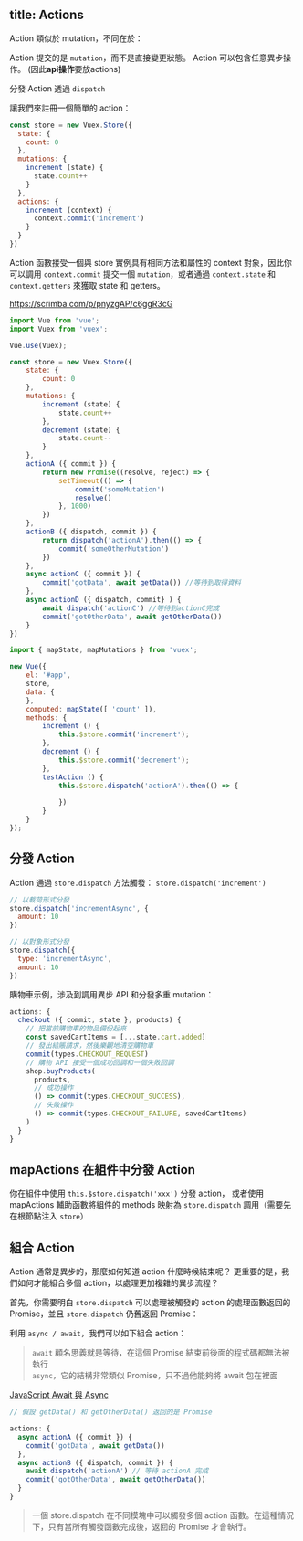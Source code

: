 title: Actions
---

Action 類似於 mutation，不同在於：

Action 提交的是 `mutation`，而不是直接變更狀態。
Action 可以包含任意異步操作。 (因此**api操作**要放actions) 

分發 Action 透過 `dispatch`  

讓我們來註冊一個簡單的 action：

```js
const store = new Vuex.Store({
  state: {
    count: 0
  },
  mutations: {
    increment (state) {
      state.count++
    }
  },
  actions: {
    increment (context) {
      context.commit('increment')
    }
  }
})
```

Action 函數接受一個與 store 實例具有相同方法和屬性的 context 對象，因此你可以調用 `context.commit` 提交一個 `mutation`，或者通過 `context.state` 和 `context.getters` 來獲取 state 和 getters。

https://scrimba.com/p/pnyzgAP/c6ggR3cG  

```js
import Vue from 'vue';
import Vuex from 'vuex';

Vue.use(Vuex);

const store = new Vuex.Store({
    state: {
        count: 0
    },
    mutations: {
        increment (state) {
            state.count++
        },
        decrement (state) {
            state.count--
        }
    },
    actionA ({ commit }) {
        return new Promise((resolve, reject) => {
            setTimeout(() => {
                commit('someMutation')
                resolve()
            }, 1000)
        })
    },
    actionB ({ dispatch, commit }) {
        return dispatch('actionA').then(() => {
            commit('someOtherMutation')
        })
    },
    async actionC ({ commit }) {
        commit('gotData', await getData()) //等待到取得資料
    },
    async actionD ({ dispatch, commit} ) {
        await dispatch('actionC') //等待到actionC完成
        commit('gotOtherData', await getOtherData())
    }
})

import { mapState, mapMutations } from 'vuex';

new Vue({ 
    el: '#app',
    store,
    data: {
    },
    computed: mapState([ 'count' ]),
    methods: {
        increment () {
            this.$store.commit('increment');
        },
        decrement () {
            this.$store.commit('decrement');
        },
        testAction () {
            this.$store.dispatch('actionA').then(() => {
                
            })
        }
    }
});

```

## 分發 Action

Action 通過 `store.dispatch` 方法觸發：
`store.dispatch('increment')` 

```js
// 以載荷形式分發
store.dispatch('incrementAsync', {
  amount: 10
})

// 以對象形式分發
store.dispatch({
  type: 'incrementAsync',
  amount: 10
})
```

購物車示例，涉及到調用異步 API 和分發多重 mutation：
```js
actions: {
  checkout ({ commit, state }, products) {
    // 把當前購物車的物品備份起來
    const savedCartItems = [...state.cart.added]
    // 發出結賬請求，然後樂觀地清空購物車
    commit(types.CHECKOUT_REQUEST)
    // 購物 API 接受一個成功回調和一個失敗回調
    shop.buyProducts(
      products,
      // 成功操作
      () => commit(types.CHECKOUT_SUCCESS),
      // 失敗操作
      () => commit(types.CHECKOUT_FAILURE, savedCartItems)
    )
  }
}
```

## mapActions  在組件中分發 Action

你在組件中使用 `this.$store.dispatch('xxx')` 分發 action，
或者使用 
mapActions 輔助函數將組件的 methods 映射為 `store.dispatch` 調用（需要先在根節點注入 `store`）  

## 組合 Action

Action 通常是異步的，那麼如何知道 action 什麼時候結束呢？
更重要的是，我們如何才能組合多個 action，以處理更加複雜的異步流程？

首先，你需要明白 `store.dispatch` 可以處理被觸發的 action 的處理函數返回的 Promise，並且 `store.dispatch` 仍舊返回 Promise：

利用 `async / await`，我們可以如下組合 action：
> `await` 顧名思義就是等待，在這個 Promise 結束前後面的程式碼都無法被執行  
> `async`，它的結構非常類似 Promise，只不過他能夠將 await 包在裡面  

[JavaScript Await 與 Async](https://wcc723.github.io/javascript/2017/12/30/javascript-async-await/)  

```js
// 假設 getData() 和 getOtherData() 返回的是 Promise

actions: {
  async actionA ({ commit }) {
    commit('gotData', await getData())
  },
  async actionB ({ dispatch, commit }) {
    await dispatch('actionA') // 等待 actionA 完成
    commit('gotOtherData', await getOtherData())
  }
}
```

> 一個 store.dispatch 在不同模塊中可以觸發多個 action 函數。在這種情況下，只有當所有觸發函數完成後，返回的 Promise 才會執行。